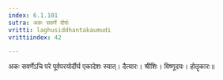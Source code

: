 ```yaml
---
index: 6.1.101
sutra: अकः सवर्णे दीर्घः
vritti: laghusiddhantakaumudi
vrittiindex: 42

---
```

अकः सवर्णेऽचि परे पूर्वपरयोर्दीर्घ एकादेशः स्यात्। दैत्यारः। श्रीशिः। विष्णूदयः। होतॄकारः॥